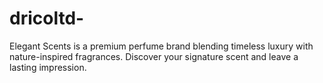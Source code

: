 # dricoltd-
Elegant Scents is a premium perfume brand blending timeless luxury with nature-inspired fragrances. Discover your signature scent and leave a lasting impression.
